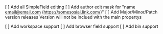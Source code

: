 [ ] Add all SimpleField editing
[ ] Add author edit mask for "name <email@email.com> (https://somesosial.link.com/)"
[ ] Add Major/Minor/Patch version releases
    Version will not be inclued with the main propertys

[ ] Add workspace support
[ ] Add browser field support
[ ] Add bin support

